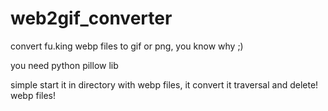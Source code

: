 # web2gif_converter
convert fu.king webp files to gif or png, you know why ;)

you need python pillow lib

simple start it in directory with webp files, it convert it traversal and delete! webp files!
